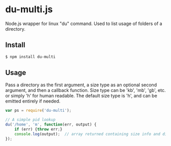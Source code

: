 du-multi.js
===========

Node.js wrapper for linux "du" command. Used to list usage of folders of a directory.

## Install

```bash
$ npm install du-multi
```

## Usage

Pass a directory as the first argument, a size type as an optional second argument, and then a callback function. Size type can be 'kb', 'mb', 'gb', etc. or simply 'h' for human readable. The default size type is 'h', and can be emitted entirely if needed.
```javascript
var ps = require('du-multi');

// A simple pid lookup
du('/home', 'm', function(err, output) {
    if (err) {throw err;}
    console.log(output);  // array returned containing size info and dirs
});
```

